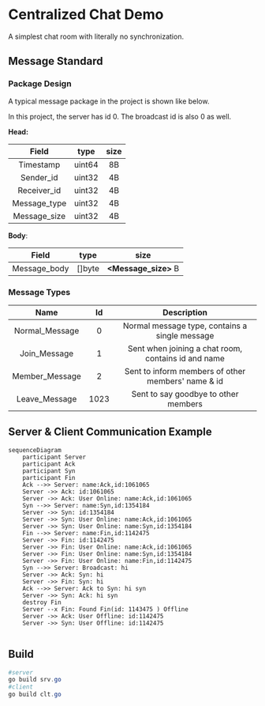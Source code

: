 # Centralized Chat Demo
A simplest chat room with literally no synchronization.

## Message Standard

### Package Design

A typical message package in the project is shown like below.

In this project, the server has id 0. The broadcast id is also 0 as well.

**Head:**

| Field | type | size |
| :--: | :--: | :--: |
| Timestamp | uint64 | 8B |
| Sender_id | uint32 | 4B |
| Receiver_id | uint32 | 4B |
| Message_type | uint32 | 4B |
| Message_size | uint32 | 4B |

**Body**:

|    Field     |  type  |         size         |
| :----------: | :----: | :------------------: |
| Message_body | []byte | **<Message_size>** B |

### Message Types

|      Name      |  Id  |                     Description                     |
| :------------: | :--: | :-------------------------------------------------: |
| Normal_Message |  0   |   Normal message type, contains a single message    |
|  Join_Message  |  1   | Sent when joining a chat room, contains id and name |
| Member_Message |  2   | Sent to inform members of other members' name & id  |
| Leave_Message  | 1023 |        Sent to say goodbye to other members         |

## Server & Client Communication Example

```mermaid
sequenceDiagram
	participant Server
	participant Ack
	participant Syn
	participant Fin
	Ack -->> Server: name:Ack,id:1061065
	Server ->> Ack: id:1061065
	Server ->> Ack: User Online: name:Ack,id:1061065
	Syn -->> Server: name:Syn,id:1354184
	Server ->> Syn: id:1354184
	Server ->> Syn: User Online: name:Ack,id:1061065
	Server ->> Syn: User Online: name:Syn,id:1354184
	Fin -->> Server: name:Fin,id:1142475
	Server ->> Fin: id:1142475
	Server ->> Fin: User Online: name:Ack,id:1061065
	Server ->> Fin: User Online: name:Syn,id:1354184
	Server ->> Fin: User Online: name:Fin,id:1142475
	Syn -->> Server: Broadcast: hi
	Server ->> Ack: Syn: hi
	Server ->> Fin: Syn: hi
	Ack -->> Server: Ack to Syn: hi syn
	Server ->> Syn: Ack: hi syn
	destroy Fin
	Server --x Fin: Found Fin(id: 1143475 ) Offline
	Server ->> Ack: User Offline: id:1142475
	Server ->> Syn: User Offline: id:1142475
	
```

## Build

```powershell
#server
go build srv.go
#client
go build clt.go
```
